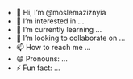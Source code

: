 - 👋 Hi, I’m @moslemaziznyia
- 👀 I’m interested in ...
- 🌱 I’m currently learning ...
- 💞️ I’m looking to collaborate on ...
- 📫 How to reach me ...
- 😄 Pronouns: ...
- ⚡ Fun fact: ...

<!---
moslemaziznyia/moslemaziznyia is a ✨ special ✨ repository because its `README.md` (this file) appears on your GitHub profile.
You can click the Preview link to take a look at your changes.
--->
